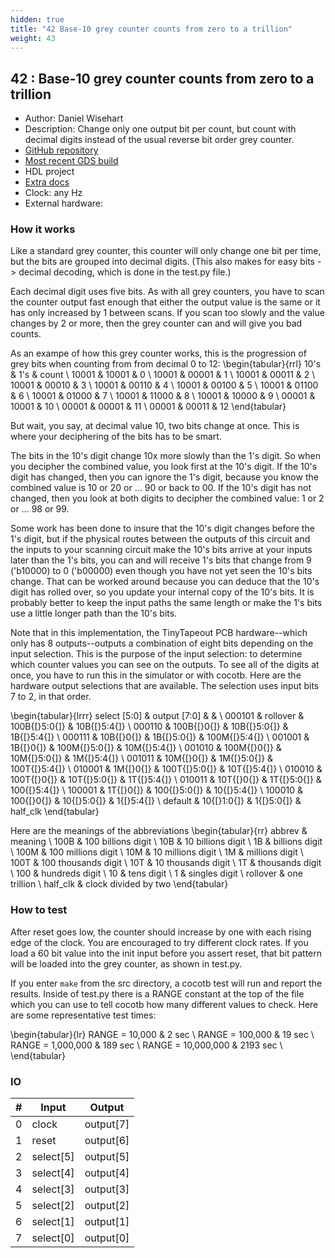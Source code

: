 ```yaml
---
hidden: true
title: "42 Base-10 grey counter counts from zero to a trillion"
weight: 43
---
```


## 42 : Base-10 grey counter counts from zero to a trillion

* Author: Daniel Wisehart
* Description: Change only one output bit per count, but count with decimal digits instead of the usual reverse bit order grey counter.
* [GitHub repository](https://github.com/dwisehart/tt03-submission)
* [Most recent GDS build](https://github.com/dwisehart/tt03-submission/actions/runs/4780044080)
* HDL project
* [Extra docs]()
* Clock: any Hz
* External hardware: 



### How it works

Like a standard grey counter, this counter will only change one bit per time, but the bits are grouped into
decimal digits.  (This also makes for easy bits -> decimal decoding, which is done in the test.py file.)

Each decimal digit uses five bits.  As with all grey counters, you have to scan the counter output fast
enough that either the output value is the same or it has only increased by 1 between scans.  If you scan
too slowly and the value changes by 2 or more, then the grey counter can and will give you bad counts.

As an exampe of how this grey counter works, this is the progression of grey bits when counting from from
decimal 0 to 12:
\begin{tabular}{rrl}
10's  & 1's   & count \\
10001 & 10001 & 0     \\
10001 & 00001 & 1     \\
10001 & 00011 & 2     \\
10001 & 00010 & 3     \\
10001 & 00110 & 4     \\
10001 & 00100 & 5     \\
10001 & 01100 & 6     \\
10001 & 01000 & 7     \\
10001 & 11000 & 8     \\
10001 & 10000 & 9     \\
00001 & 10001 & 10    \\
00001 & 00001 & 11    \\
00001 & 00011 & 12
\end{tabular}

But wait, you say, at decimal value 10, two bits change at once.  This is where your deciphering of the bits
has to be smart.

The bits in the 10's digit change 10x more slowly than the 1's digit.  So when you decipher the combined
value, you look first at the 10's digit.  If the 10's digit has changed, then you can ignore the 1's digit,
because you know the combined value is 10 or 20 or ... 90 or back to 00.  If the 10's digit has not changed,
then you look at both digits to decipher the combined value: 1 or 2 or ... 98 or 99.

Some work has been done to insure that the 10's digit changes before the 1's digit, but if the physical
routes between the outputs of this circuit and the inputs to your scanning circuit make the 10's bits
arrive at your inputs later than the 1's bits, you can and will receive 1's bits that change from 9 ('b10000)
to 0 ('b00000) even though you have not yet seen the 10's bits change.  That can be worked around because you
can deduce that the 10's digit has rolled over, so you update your internal copy of the 10's bits.  It is
probably better to keep the input paths the same length or make the 1's bits use a little longer path than
the 10's bits.

Note that in this implementation, the TinyTapeout PCB hardware--which only has 8 outputs--outputs a
combination of eight bits depending on the input selection.  This is the purpose of the input selection: to
determine which counter values you can see on the outputs.  To see all of the digits at once, you have to run
this in the simulator or with cocotb.  Here are the hardware output selections that are available.  The
selection uses input bits 7 to 2, in that order.

\begin{tabular}{lrrr}
   select [5:0] & output [7:0] &                 &               \\
   000101       & rollover     &  100B{[}5:0{]}  &  10B{[}5:4{]} \\
   000110       & 100B{[}0{]}  &    10B{[}5:0{]} &   1B{[}5:4{]} \\
   000111       &  10B{[}0{]}  &     1B{[}5:0{]} & 100M{[}5:4{]} \\
   001001       &   1B{[}0{]}  &   100M{[}5:0{]} &  10M{[}5:4{]} \\
   001010       & 100M{[}0{]}  &    10M{[}5:0{]} &   1M{[}5:4{]} \\
   001011       &  10M{[}0{]}  &     1M{[}5:0{]} & 100T{[}5:4{]} \\
   010001       &   1M{[}0{]}  &   100T{[}5:0{]} &  10T{[}5:4{]} \\
   010010       & 100T{[}0{]}  &    10T{[}5:0{]} &   1T{[}5:4{]} \\
   010011       &  10T{[}0{]}  &     1T{[}5:0{]} &  100{[}5:4{]} \\
   100001       &   1T{[}0{]}  &    100{[}5:0{]} &   10{[}5:4{]} \\
   100010       &  100{[}0{]}  &     10{[}5:0{]} &    1{[}5:4{]} \\
   default      & 10{[}1:0{]}  &      1{[}5:0{]} & half\_clk
\end{tabular}

Here are the meanings of the abbreviations
\begin{tabular}{rr}
     abbrev &              meaning  \\
       100B &   100 billions digit  \\
        10B &    10 billions digit  \\
         1B &       billions digit  \\
       100M &   100 millions digit  \\
        10M &    10 millions digit  \\
         1M &       millions digit  \\
       100T &  100 thousands digit  \\
        10T &   10 thousands digit  \\
         1T &      thousands digit  \\
        100 &       hundreds digit  \\
         10 &           tens digit  \\
          1 &        singles digit  \\
   rollover &         one trillion  \\
  half\_clk & clock divided by two
\end{tabular}


### How to test

After reset goes low, the counter should increase by one with each rising edge of the clock.
You are encouraged to try different clock rates.  If you load a 60 bit value into the init input before you
assert reset, that bit pattern will be loaded into the grey counter, as shown in test.py.

If you enter `make` from the src directory, a cocotb test will run and report the results.  Inside of test.py
there is a RANGE constant at the top of the file which you can use to tell cocotb how many different values
to check.  Here are some representative test times:

\begin{tabular}{lr}
RANGE =     10,000 &    2 sec \\
RANGE =    100,000 &   19 sec \\
RANGE =  1,000,000 &  189 sec \\
RANGE = 10,000,000 & 2193 sec \\
\end{tabular}


### IO

| # | Input        | Output       |
|---|--------------|--------------|
| 0 | clock  | output[7] |
| 1 | reset  | output[6] |
| 2 | select[5]  | output[5] |
| 3 | select[4]  | output[4] |
| 4 | select[3]  | output[3] |
| 5 | select[2]  | output[2] |
| 6 | select[1]  | output[1] |
| 7 | select[0]  | output[0] |
